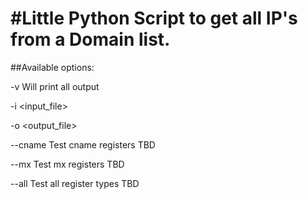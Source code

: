 #Little Python Script to get all IP's from a Domain list.
======

##Available options:

-v           Will print all output

-i           <input_file>

-o           <output_file>

--cname      Test cname registers TBD

--mx         Test mx registers  TBD

--all        Test all register types TBD

